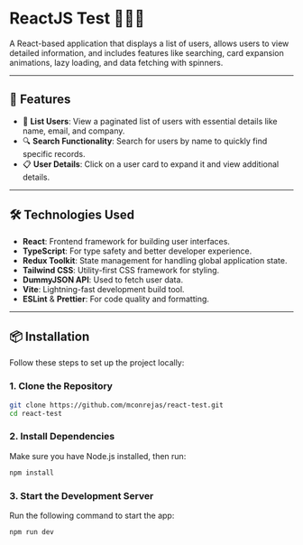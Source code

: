 # ReactJS Test 🧑‍💻📂

A React-based application that displays a list of users, allows users to view detailed information, and includes features like searching, card expansion animations, lazy loading, and data fetching with spinners.

---

## 🚀 **Features**

- 📜 **List Users**: View a paginated list of users with essential details like name, email, and company.
- 🔍 **Search Functionality**: Search for users by name to quickly find specific records.
- 📋 **User Details**: Click on a user card to expand it and view additional details.

---

## 🛠️ **Technologies Used**

- **React**: Frontend framework for building user interfaces.
- **TypeScript**: For type safety and better developer experience.
- **Redux Toolkit**: State management for handling global application state.
- **Tailwind CSS**: Utility-first CSS framework for styling.
- **DummyJSON API**: Used to fetch user data.
- **Vite**: Lightning-fast development build tool.
- **ESLint** & **Prettier**: For code quality and formatting.

---

## 📦 **Installation**

Follow these steps to set up the project locally:

### 1. Clone the Repository
```bash
git clone https://github.com/mconrejas/react-test.git
cd react-test
```

### 2. Install Dependencies
Make sure you have Node.js installed, then run:
```bash
npm install
```

### 3. Start the Development Server
Run the following command to start the app:
```bash
npm run dev
```